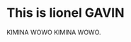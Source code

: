 <!DOCTYPE html>
<html>
<head>
<title>GAVINSIGMAALPAHMALE</title>
</head>
<body>

<h1>This is lionel GAVIN</h1>
<p>KIMINA WOWO KIMINA WOWO.</p>

</body>
</html>
